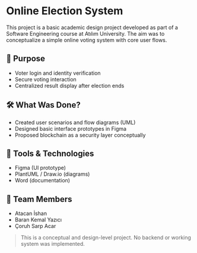 # Online Election System

This project is a basic academic design project developed as part of a Software Engineering course at Atılım University. The aim was to conceptualize a simple online voting system with core user flows.

## 🎯 Purpose

- Voter login and identity verification
- Secure voting interaction
- Centralized result display after election ends

## 🛠️ What Was Done?

- Created user scenarios and flow diagrams (UML)
- Designed basic interface prototypes in Figma
- Proposed blockchain as a security layer conceptually

## 🧰 Tools & Technologies

- Figma (UI prototype)
- PlantUML / Draw.io (diagrams)
- Word (documentation)

## 👥 Team Members

- Atacan İshan
- Baran Kemal Yazıcı
- Çoruh Sarp Acar

> This is a conceptual and design-level project. No backend or working system was implemented.
